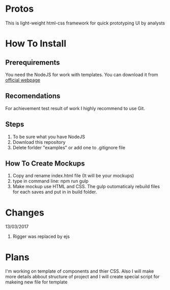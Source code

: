 # Protos
This is light-weight html-css framework for quick prototyping UI by analysts

# How To Install
## Prerequirements
You need the NodeJS for work with templates. You can download it from [official webpage](https://nodejs.org/en/)

## Recomendations
For achievement test result of work I highly recommend to use Git.

## Steps
1. To be sure what you have NodeJS
1. Download this repository
1. Delete forlder "examples" or add one to .gitignore file

## How To Create Mockups
1. Copy and rename index.html file (It will be your mockups)
1. type in command line: npm run gulp
1. Make mockup use HTML and CSS. The gulp outomaticaly rebuild files for each saves and put in in build folder. 

# Changes
13/03/2017
1. Rigger was replaced by ejs

# Plans
I'm working on template of components and thier CSS. Also I will make more details abbout structure of project and I will create special script for makeing new file for template
